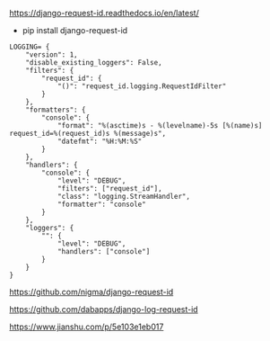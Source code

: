 


https://django-request-id.readthedocs.io/en/latest/
- pip install django-request-id
```
LOGGING= {
    "version": 1,
    "disable_existing_loggers": False,
    "filters": {
        "request_id": {
            "()": "request_id.logging.RequestIdFilter"
        }
    },
    "formatters": {
        "console": {
            "format": "%(asctime)s - %(levelname)-5s [%(name)s] request_id=%(request_id)s %(message)s",
            "datefmt": "%H:%M:%S"
        }
    },
    "handlers": {
        "console": {
            "level": "DEBUG",
            "filters": ["request_id"],
            "class": "logging.StreamHandler",
            "formatter": "console"
        }
    },
    "loggers": {
        "": {
            "level": "DEBUG",
            "handlers": ["console"]
        }
    }
}
```

https://github.com/nigma/django-request-id

https://github.com/dabapps/django-log-request-id

https://www.jianshu.com/p/5e103e1eb017